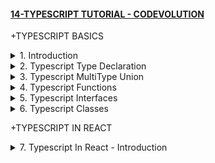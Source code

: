 #### [14-TYPESCRIPT TUTORIAL - CODEVOLUTION](/courses/js/14.md)

+TYPESCRIPT BASICS

<details>
  <summary>1. Introduction </summary>

# Introduction

<img width="1179" alt="image" src="https://github.com/omeatai/My-Tutorials/assets/32337103/ba683c95-ea70-4c26-aa73-7d3ca27a5f7d">

# Check node version

```tsbs
node -v
```

# Install Typescript Globally

```tsbs
npm install -g typescript
```

# Check Typescript Version

```tsbs
tsc -v
```

# Compile Tupescript File

```tsbs
tsc main
tsc main --watch
```

### TS/learnTS/main.ts:

```ts
export {};
let message: string = "Hello World";

console.log(message);
```

### TS/learnTS/main.js:

```ts
"use strict";
Object.defineProperty(exports, "__esModule", { value: true });
var message = "Hello World";
console.log(message);
```

<img width="910" alt="image" src="https://github.com/omeatai/My-Tutorials/assets/32337103/fbd7c71f-d997-47e8-bf15-91bf08a733e6">
<img width="910" alt="image" src="https://github.com/omeatai/My-Tutorials/assets/32337103/de893ff0-4e1f-4cca-b0cc-aa13387020b6">

# #END </details>

<details>
  <summary>2. Typescript Type Declaration </summary>

# Typescript Type Declaration

### TS/learnTS/main.ts:

```ts
export {};

// Boolean, Number, String
let isBeginner: boolean = true;
let total: number = 0;
let name: string = "Vishwas ";

let sentence: string = "My name is ${name} I am a beginner in Typescript";

console.log(sentence);

// Null, Undefined
let n: null = null;
let u: undefined = undefined;

let isNew: boolean = null;
let myName: string = undefined;

// Array
let list1: number[] = [1, 2, 3];
let list2: Array<number> = [1, 2, 3];

//Tuple
let person1: [string, number] = ["Chris", 22];

//ENUM
enum Color {
  Red,
  Green,
  Blue,
  White = "#fff",
}

let c: Color = Color.Green;
let w: Color = Color.White;

console.log(c); // 1
console.log(w); // #fff

//Any
let randomValue: any = 10;

randomValue = true;
randomValue = "Vishwas";

//Unknown
let myVariable: unknown = 10;

let res = (myVariable as string).toString();
console.log(typeof res);
```

<img width="910" alt="image" src="https://github.com/omeatai/My-Tutorials/assets/32337103/37807416-3b7a-4fc3-a545-4239e11b3318">
<img width="910" alt="image" src="https://github.com/omeatai/My-Tutorials/assets/32337103/90e9527a-d9f5-4cfc-8bbc-b3c5aebdf046">

# #END </details>

<details>
  <summary>3. Typescript MultiType Union </summary>

# Typescript MultiType Union

### TS/learnTS/main.ts:

```ts
export {};

let multiType: number | boolean;

multiType = 20;
multiType = true;
```

<img width="910" alt="image" src="https://github.com/omeatai/My-Tutorials/assets/32337103/2e390237-8d9f-4390-b8e8-cb5065ffeaea">
<img width="910" alt="image" src="https://github.com/omeatai/My-Tutorials/assets/32337103/85d1240f-8d6c-4491-8f6d-1c8bde4da7c0">

# #END </details>

<details>
  <summary>4. Typescript Functions </summary>

# Typescript Functions

### TS/learnTS/main.ts:

```ts
export {};

//Functions
function add(num1: number, num2: number): number {
  return num1 + num2;
}

add(5, 10);

//Functions with optional parameters
function add2(num1: number, num2?: number): number {
  if (num2) return num1 + num2;
  else return num1;
}

add2(5, 10);
add2(5);

//Functions with default parameters
function add3(num1: number, num2: number = 10): number {
  if (num2) return num1 + num2;
  else return num1;
}

add3(5, 10);
add3(5);
```

<img width="910" alt="image" src="https://github.com/omeatai/My-Tutorials/assets/32337103/e32cce17-313e-4c2c-96cb-43155d5298c8">
<img width="910" alt="image" src="https://github.com/omeatai/My-Tutorials/assets/32337103/c1f3f3fc-0001-46c1-a3c9-96a0c99f9552">

# #END </details>

<details>
  <summary>5. Typescript Interfaces </summary>

# Typescript Interfaces

### TS/learnTS/main.ts:

```ts
export {};

function fullName(person: { firstName: string; lastName: string }) {
  console.log(`${person.firstName} ${person.lastName}`);
}

let p = {
  firstName: "Bruce",
  lastName: "Wayne",
};

fullName(p);

//Function Interfaces
interface Person {
  firstName: string;
  lastName?: string;
}

function fullName2(person: Person) {
  console.log(`${person.firstName} ${person.lastName}`);
}

let p2 = {
  firstName: "Bruce",
  lastName: "Wayne",
};

fullName2(p2);
```

<img width="910" alt="image" src="https://github.com/omeatai/My-Tutorials/assets/32337103/34bcb64b-f6e1-42e5-bbde-d8360d3bdbf3">
<img width="910" alt="image" src="https://github.com/omeatai/My-Tutorials/assets/32337103/0424a72d-3554-45f3-9fd9-6ed56bde3407">

# #END </details>

<details>
  <summary>6. Typescript Classes </summary>

# Typescript Classes

### TS/learnTS/main.ts:

```ts
export {};

//Classes
class Employee {
  public employeeName: string; // public | private | protected

  constructor(name: string) {
    this.employeeName = name;
  }

  greet() {
    console.log(`Good Morning ${this.employeeName}`);
  }
}

let emp1 = new Employee("Vishwas ");
console.log(emp1.employeeName);
emp1.greet();

class Manager extends Employee {
  constructor(managerName: string) {
    super(managerName);
  }
  delegateWork() {
    console.log(`Manager delegating tasks`);
  }
}

let m1 = new Manager("Bruce");
m1.delegateWork();
m1.greet();
console.log(m1.employeeName);
```

<img width="910" alt="image" src="https://github.com/omeatai/My-Tutorials/assets/32337103/e959f2a0-ea8d-4630-8fc4-df5ba691047b">
<img width="910" alt="image" src="https://github.com/omeatai/My-Tutorials/assets/32337103/5541cd0d-2dfa-4145-8518-64ab90c1f884">

# #END </details>

+TYPESCRIPT IN REACT

<details>
  <summary>7. Typescript In React - Introduction </summary>

# Typescript React Introduction

```ts

```

```ts

```

```ts

```

```ts

```

```ts

```

```ts

```

```ts

```

# #END </details>
